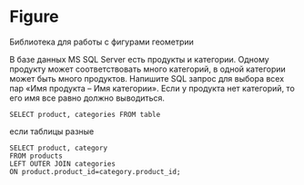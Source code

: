 # Figure
Библиотека для работы с фигурами геометрии


В базе данных MS SQL Server есть продукты и категории. Одному продукту может соответствовать много категорий, в одной категории может быть много продуктов.
Напишите SQL запрос для выбора всех пар «Имя продукта – Имя категории». Если у продукта нет категорий, то его имя все равно должно выводиться.

```
SELECT product, categories FROM table
```
если таблицы разные
```
SELECT product, category
FROM products
LEFT OUTER JOIN categories
ON product.product_id=category.product_id;
```
